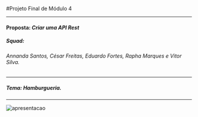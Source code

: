 #Projeto Final de Módulo 4
____
#### Proposta: *Criar uma API Rest*
##### Squad: 
###### _Annanda Santos, César Freitas, Eduardo Fortes, Rapha Marques e Vitor Silva_.
____
##### Tema: *Hamburgueria*.
____
![apresentacao](https://user-images.githubusercontent.com/96396132/164088985-0ba6c874-06af-461e-801d-b96584ac9ad7.png)
